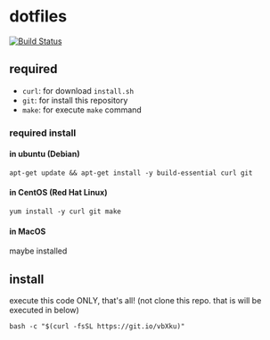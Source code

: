 # dotfiles
[![Build Status](https://travis-ci.org/RentalCat/dotfiles.svg?branch=master)](https://travis-ci.org/RentalCat/dotfiles)

## required
* `curl`: for download `install.sh`
* `git`: for install this repository
* `make`: for execute `make` command

### required install
#### in ubuntu (Debian)
`apt-get update && apt-get install -y build-essential curl git`

#### in CentOS (Red Hat Linux)
`yum install -y curl git make`

#### in MacOS
maybe installed

## install
execute this code ONLY, that's all! (not clone this repo. that is will be executed in below)

`bash -c "$(curl -fsSL https://git.io/vbXku)"`
